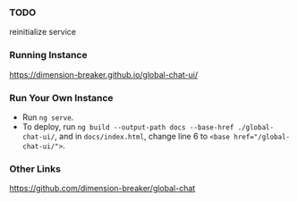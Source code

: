 ### TODO
reinitialize service

### Running Instance
https://dimension-breaker.github.io/global-chat-ui/

### Run Your Own Instance
- Run `ng serve`.
- To deploy, run `ng build --output-path docs --base-href ./global-chat-ui/`, and in `docs/index.html`, change line 6 to `<base href="/global-chat-ui/">`.

### Other Links
https://github.com/dimension-breaker/global-chat
